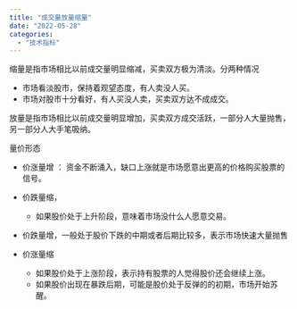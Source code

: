 ```yaml
---
title: "成交量放量缩量"
date: "2022-05-28"
categories: 
  - "技术指标"
---
```


缩量是指市场相比以前成交量明显缩减，买卖双方极为清淡。分两种情况

- 市场看淡股市，保持着观望态度，有人卖没人买。
- 市场对股市十分看好，有人买没人卖，买卖双方达不成成交。

放量是指市场相比以前成交量明显增加，买卖双方成交活跃，一部分人大量抛售，另一部分人大手笔吸纳。

量价形态

- 价涨量增 ： 资金不断涌入，缺口上涨就是市场愿意出更高的价格购买股票的信号。
- 价跌量缩，
    - 如果股价处于上升阶段，意味着市场没什么人愿意交易。
    
- 价跌量增，一般处于股价下跌的中期或者后期比较多，表示市场快速大量抛售
- 价涨量缩
    - 如果股价处于上涨阶段，表示持有股票的人觉得股价还会继续上涨。
    - 如果股价出现在暴跌后期，可能是股价处于反弹的的初期，市场开始苏醒。
